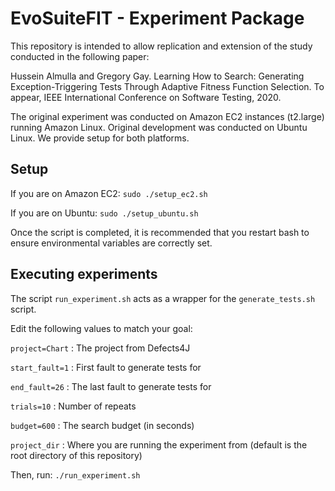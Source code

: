 # EvoSuiteFIT - Experiment Package

This repository is intended to allow replication and extension of the study
conducted in the following paper:

Hussein Almulla and Gregory Gay. Learning How to 
Search: Generating Exception-Triggering Tests Through Adaptive Fitness 
Function Selection. To appear, IEEE International Conference 
on Software Testing, 2020.

The original experiment was conducted on Amazon EC2 instances (t2.large) 
running Amazon Linux. Original development was conducted on Ubuntu 
Linux. We provide setup for both platforms. 

## Setup

If you are on Amazon EC2:
`sudo ./setup_ec2.sh`

If you are on Ubuntu:
`sudo ./setup_ubuntu.sh`

Once the script is completed, it is recommended that you restart bash to 
ensure environmental variables are correctly set.

## Executing experiments

The script `run_experiment.sh` acts as a wrapper for the `generate_tests.sh` 
script. 

Edit the following values to match your goal:

`project=Chart`    : The project from Defects4J

`start_fault=1`    : First fault to generate tests for

`end_fault=26`      : The last fault to generate tests for

`trials=10`         : Number of repeats

`budget=600`        : The search budget (in seconds)

`project_dir`       : Where you are running the experiment from (default is 
the root directory of this repository)

Then, run:
`./run_experiment.sh`
